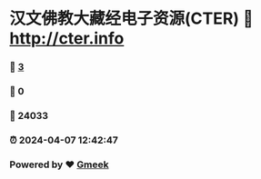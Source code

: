 # 汉文佛教大藏经电子资源(CTER) :link: http://cter.info 
### :page_facing_up: [3](http://cter.info/tag.html) 
### :speech_balloon: 0 
### :hibiscus: 24033 
### :alarm_clock: 2024-04-07 12:42:47 
### Powered by :heart: [Gmeek](https://github.com/Meekdai/Gmeek)
